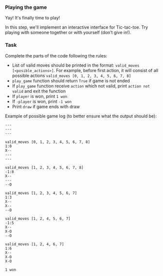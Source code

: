 ### Playing the game
Yay! It's finally time to play!

In this step, we'll implement an interactive interface for Tic-tac-toe. Try playing with someone together or with yourself (don't give in!).

### Task
Complete the parts of the code following the rules:
- List of valid moves should be printed in the format: `valid_moves [<posible_actions>]`. For example, before first action, it will consist of all possible actions `valid_moves [0, 1, 2, 3, 4, 5, 6, 7, 8]`
- `play_game` function should return `True` if game is not ended
- If `play_game` function receive `action` which not valid, print `action not valid` and exit the function
- If `player` is won, print `1 won`
- If `-player` is won, print `-1 won`
- Print `draw` if game ends with draw

Example of possible game log (to better ensure what the output should be):
```
---
---
---

valid_moves [0, 1, 2, 3, 4, 5, 6, 7, 8]
1:0
X--
---
---

valid_moves [1, 2, 3, 4, 5, 6, 7, 8]
-1:8
X--
---
--O

valid_moves [1, 2, 3, 4, 5, 6, 7]
1:3
X--
X--
--O

valid_moves [1, 2, 4, 5, 6, 7]
-1:5
X--
X-O
--O

valid_moves [1, 2, 4, 6, 7]
1:6
X--
X-O
X-O

1 won
```
